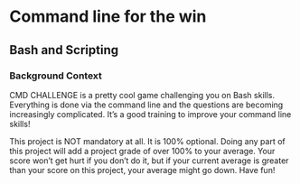 # Command line for the win
## Bash and Scripting
### Background Context

CMD CHALLENGE is a pretty cool game challenging you on Bash skills. Everything is done via the command line and the questions are becoming increasingly complicated. It’s a good training to improve your command line skills!



This project is NOT mandatory at all. It is 100% optional. Doing any part of this project will add a project grade of over 100% to your average. Your score won’t get hurt if you don’t do it, but if your current average is greater than your score on this project, your average might go down. Have fun!
